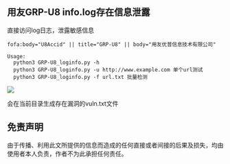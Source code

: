 ## 用友GRP-U8 info.log存在信息泄露
直接访问log日志，泄露敏感信息
```
fofa:body="U8Accid" || title="GRP-U8" || body="用友优普信息技术有限公司"
```
```
Usage:
  python3 GRP-U8_loginfo.py -h
  python3 GRP-U8_loginfo.py -u http://www.example.com 单个url测试
  python3 GRP-U8_loginfo.py -f url.txt 批量检测
```
![](https://github.com/csdcsdcsdcsdcsd/Yongyou_GRP-U8_POC/blob/main/YongYou_GRP-U8.png)

会在当前目录生成存在漏洞的vuln.txt文件
## 免责声明
由于传播、利用此文所提供的信息而造成的任何直接或者间接的后果及损失，均由使用者本人负责，作者不为此承担任何责任。
